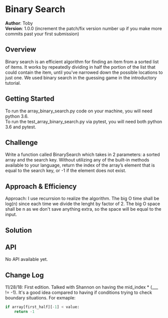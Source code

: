 # Binary Search

**Author**: Toby  
**Version**: 1.0.0 (increment the patch/fix version number up if you make more commits past your first submission)

## Overview
<!-- Short summary or background information -->
Binary search is an efficient algorithm for finding an item from a sorted list of items. It works by repeatedly dividing in half the portion of the list that could contain the item, until you've narrowed down the possible locations to just one. We used binary search in the guessing game in the introductory tutorial.

## Getting Started
<!-- What are the steps that a user must take in order to build this app on their own machine and get it running? -->
To run the array_binary_search.py code on your machine, you will need python 3.6.  
To run the test_array_binary_search.py via pytest, you will need both python 3.6 and pytest.  


## Challenge
<!-- Description of the challenge -->
Write a function called BinarySearch which takes in 2 parameters: a sorted array and the search key. Without utilizing any of the built-in methods available to your language, return the index of the array’s element that is equal to the search key, or -1 if the element does not exist.


## Approach & Efficiency
<!-- What approach did you take? Why? What is the Big O space/time for this approach? -->
Approach: I use recurrsion to realize the algorithm.
The big O time shall be log(n) since each time we divide the lenght by factor of 2.
The big O space shall be n as we don't save anything extra, so the space will be equal to
the input.

## Solution
<!-- Embedded whiteboard image -->


## API
<!-- Provide detailed instructions for your applications usage. This should include any methods or endpoints available to the user/client/developer. Each section should be formatted to provide clear syntax for usage, example calls including input data requirements and options, and example responses or return values. -->
No API available yet.


## Change Log
<!-- Use this are to document the iterative changes made to your application as each feature is successfully implemented. Use time stamps. Here's an example:-->
11/28/18: First edition. Talked with Shannon on having the mid_index * (___ != -1). It's a good idea compared to having if conditions trying to check boundary situations. For exmaple:  
```python
if array[first_half][-1] < value: 
    return -1
``` 

